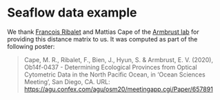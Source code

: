 # Seaflow data example

We thank [Francois Ribalet](https://francoisribalet.netlify.app/) and Mattias Cape of the [Armbrust lab](https://armbrustlab.ocean.washington.edu/) for providing this distance matrix to us.  It was computed as part of the following poster:

> Cape, M. R., Ribalet, F., Bien, J., Hyun, S. & Armbrust, E. V. (2020), Ob14f-0437 - Determining Ecological Provinces from Optical Cytometric Data in the North Pacific Ocean, in ‘Ocean Sciences Meeting’, San Diego, CA.
URL: https://agu.confex.com/agu/osm20/meetingapp.cgi/Paper/657891
